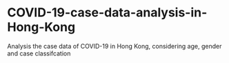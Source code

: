 # COVID-19-case-data-analysis-in-Hong-Kong
Analysis the case data of COVID-19 in Hong Kong, considering age, gender and case classifcation
